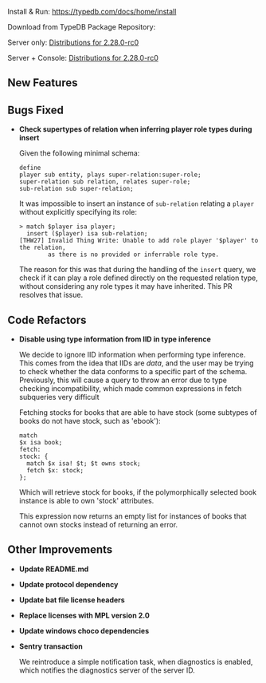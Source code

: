 Install & Run: https://typedb.com/docs/home/install

Download from TypeDB Package Repository: 

Server only: [Distributions for 2.28.0-rc0](https://cloudsmith.io/~typedb/repos/public-release/packages/?q=name:^typedb-server+version:2.28.0-rc0)

Server + Console: [Distributions for 2.28.0-rc0](https://cloudsmith.io/~typedb/repos/public-release/packages/?q=name:^typedb-all+version:2.28.0-rc0)


## New Features

## Bugs Fixed
- **Check supertypes of relation when inferring player role types during insert**
  
  Given the following minimal schema:
  ```
  define
  player sub entity, plays super-relation:super-role;
  super-relation sub relation, relates super-role;
  sub-relation sub super-relation;
  ```
  
  It was impossible to insert an instance of `sub-relation` relating a `player` without explicitly specifying its role:
  ```
  > match $player isa player; 
    insert ($player) isa sub-relation; 
  [THW27] Invalid Thing Write: Unable to add role player '$player' to the relation, 
          as there is no provided or inferrable role type.
  ```
  
  The reason for this was that during the handling of the `insert` query, we check if it can play a role defined directly on the requested relation type, without considering any role types it may have inherited. This PR resolves that issue.
  
  

## Code Refactors
- **Disable using type information from IID in type inference**
  
  We decide to ignore IID information when performing type inference. This comes from the idea that IIDs are _data_, and the user may be trying to check whether the data conforms to a specific part of the schema. Previously, this will cause a query to throw an error due to type checking incompatibility, which made common expressions in fetch subqueries very difficult
  
  Fetching stocks for books that are able to have stock (some subtypes of books do not have stock, such as 'ebook'):
  ```
  match
  $x isa book;
  fetch:
  stock: { 
    match $x isa! $t; $t owns stock;
    fetch $x: stock;
  };
  ```
  
  Which will retrieve stock for books, if the polymorphically selected book instance is able to own 'stock' attributes.
  
  This expression now returns an empty list for instances of books that cannot own stocks instead of returning an error.
  
  

## Other Improvements
- **Update README.md**

- **Update protocol dependency**

- **Update bat file license headers**

- **Replace licenses with MPL version 2.0**

- **Update windows choco dependencies**

- **Sentry transaction**
  
  We reintroduce a simple notification task, when diagnostics is enabled, which notifies the diagnostics server of the server ID.
  

